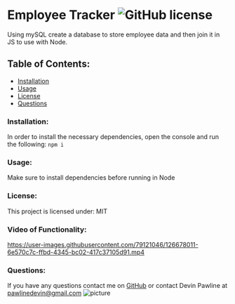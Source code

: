 # Employee Tracker  ![GitHub license](https://img.shields.io/github/license/Naereen/StrapDown.js.svg)
Using mySQL create a database to store employee data and then join it in JS to use with Node.
## Table of Contents:
* [Installation](#installation)
* [Usage](#usage)
* [License](#license)
* [Questions](#questions)
### Installation:
In order to install the necessary dependencies, open the console and run the following:
```npm i```
### Usage:
Make sure to install dependencies before running in Node
### License:
This project is licensed under:
MIT
### Video of Functionality:


https://user-images.githubusercontent.com/79121046/126678011-6e570c7c-ffbd-4345-bc02-417c37105d91.mp4






### Questions:
If you have any questions contact me on [GitHub](https://github.com/devinpawline) or contact 
Devin Pawline at pawlinedevin@gmail.com
![picture](https://github.com/devinpawline.png?size=80)
    
  
